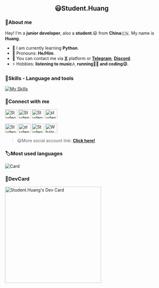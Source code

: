 

<h2 align="center">😃Student.Huang</h2>

### 👋About me

Hey! I'm a **junior developer**, also a **student**.😃 from **China**🇨🇳. My name is **Huang**.
- 🌱 I am currently learning **Python**.
- 🤗 Pronouns: **He/Him**.
- 💬 You can contact me via [**X**](x.com/@Student__Huang) platform or [**Telegram**](t.me/@Student.Huang), [**Discord**](https://discord.com/invite/xCeAQ3RS).
- ⚡ Hobbies: **listening to music🎶**, **running🏃🏻 and coding😉**.

### 🔧Skills - Language and tools
[![My Skills](https://skillicons.dev/icons?i=python,html,css,vscode,pycharm,github,linkedin,discord,vercel,windows,twitter,notion,markdown)](https://skillicons.dev)

### 📌Connect with me

<p align="left">
<a href="https://x.com/Student__Huang" target="blank"><img src="https://upload.wikimedia.org/wikipedia/commons/6/6f/Logo_of_Twitter.svg" height="30" width="40" alt="Student__Huang"></a>
<a href="https://instagram.com/Student.Huang" target="blank"><img src="https://upload.wikimedia.org/wikipedia/commons/9/95/Instagram_logo_2022.svg" height="30" width="40" alt="Student.Huang"></a>
<a href="https://facebook.com/Student.Huang0" target="blank"><img src="https://upload.wikimedia.org/wikipedia/commons/5/51/Facebook_f_logo_%282019%29.svg" height="30" width="40" alt="Student.Huang0"></a>
<a href="https://www.linkedin.com/in/student-huang" target="blank"><img src="https://www.svgrepo.com/show/448234/linkedin.svg"height="30" width="40" alt="student-huang"></a>
</p>

<p align="left">
<a href="https://t.me/@Student_Huang" target="blank"><img src="https://upload.wikimedia.org/wikipedia/commons/8/83/Telegram_2019_Logo.svg" height="30" width="40" alt="Student_Huang"></a>
  <a href="https://discord.com/invite/xCeAQ3RS" target="blank"><img src="https://www.svgrepo.com/download/353655/discord-icon.svg" height="30" width="40" alt="student.huang"></a>
  <a href="https://m.me/Student.Huang0" target="blank"><img src="https://upload.wikimedia.org/wikipedia/commons/b/be/Facebook_Messenger_logo_2020.svg" height="30" width="40" alt="Student.Huang0"></a>
  <a href="https://www.facebook.com/share/p/WVtsHJHs6RFR3Ry2/?mibextid=qi2Omg" target="blank"><img src="https://www.svgrepo.com/show/303147/whatsapp-icon-logo.svg" height="30" width="40" alt="WhatsApp"></a>
</p>

> 😃More social account link: 
> [**Click here!**](bento.me/student-huang)

### 🏷Most used languages
![Card](https://github-readme-stats.vercel.app/api/top-langs/?username=Student-Huang1&hide_title=true&hide_border=true&layout=compact&theme=dracula)

### 🔖DevCard
<a href="https://app.daily.dev/student_huang"><img src="https://api.daily.dev/devcards/v2/oknDsTlL9lpbykfWnxxwQ.png?type=default&r=sgd" width="316" alt="Student.Huang's Dev Card"/></a>

<!--Thanks for watching😄-->
